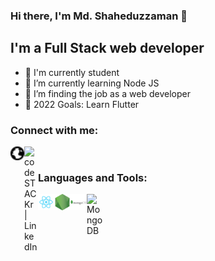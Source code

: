 ### Hi there, I'm Md. Shaheduzzaman 👋

## I'm a Full Stack web developer

- 🔭 I'm currently student  
- 🌱 I’m currently learning Node JS
- 👯 I’m finding the job as a web developer
- 🥅 2022 Goals: Learn  Flutter

### Connect with me:

<a href="https://sz-portfolio.netlify.app/" ><img align="left" alt="codeSTACKr.com" width="22px" src="https://raw.githubusercontent.com/iconic/open-iconic/master/svg/globe.svg"/> </a>

<a href="https://www.linkedin.com/in/md-shaheduzzaman/" ><img align="left" alt="codeSTACKr | LinkedIn" width="22px" src="https://cdn.jsdelivr.net/npm/simple-icons@v3/icons/linkedin.svg" /></a>

<br />

### Languages and Tools:



<img align="left" alt="React" width="26px" src="https://raw.githubusercontent.com/github/explore/80688e429a7d4ef2fca1e82350fe8e3517d3494d/topics/react/react.png" />

<img align="left" alt="Node.js" width="26px" src="https://raw.githubusercontent.com/github/explore/80688e429a7d4ef2fca1e82350fe8e3517d3494d/topics/nodejs/nodejs.png" />
<img align="left" alt="MongoDB" width="26px" src="https://raw.githubusercontent.com/github/explore/80688e429a7d4ef2fca1e82350fe8e3517d3494d/topics/mongodb/mongodb.png" /><img align="left" alt="MongoDB" width="26px" src="https://user-images.githubusercontent.com/77052145/233513857-0691f4d4-d976-41df-8197-c3d03f547ed0.svg" />




<br />
<br />
